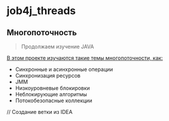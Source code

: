 # job4j_threads

<h2>Многопоточность</h2>
<blockquote>Продолжаем изучение JAVA</blockquote>

<a href="">В этом проекте изучаются такие темы многопоточности, как:</a>

<ul dir="auto">
<li>Синхронные и асинхронные операции</li>
<li>Синхронизация ресурсов</li>
<li>JMM</li>
<li>Низкоуровневые блокировки</li>
<li>Неблокирующие алгоритмы</li>
<li>Потокобезопасные коллекции</li>
</ul>   

// Создание ветки из IDEA
